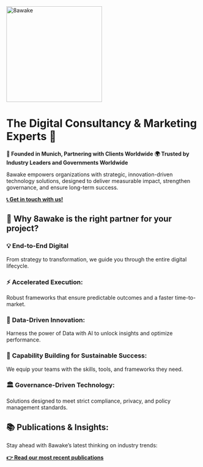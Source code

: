 <picture>
    <source media="(prefers-color-scheme: light)" srcset="https://assets.8awake.com/logo-github-black.png">
    <source media="(prefers-color-scheme: dark)" srcset="https://assets.8awake.com/logo-github-white.png">
    <img alt="8awake" src="[8awake](https://assets.8awake.com/logo-github-black.png)" width="250">
</picture>

<br>

# The Digital Consultancy & Marketing Experts 🚀

**🍺 Founded in Munich, Partnering with Clients Worldwide** **🌍 Trusted by Industry Leaders and Governments Worldwide**

8awake empowers organizations with strategic, innovation-driven technology solutions, designed to deliver measurable impact, strengthen governance, and ensure long-term success.

**[📞 Get in touch with us!](https://www.8awake.com/contact/)**

##  🎯 Why 8awake is the right partner for your project?

### 💡 **End-to-End Digital**

From strategy to transformation, we guide you through the entire digital lifecycle.

### ⚡ **Accelerated Execution:**

Robust frameworks that ensure predictable outcomes and a faster time-to-market.

### 🧠 **Data-Driven Innovation:**

Harness the power of Data with AI to unlock insights and optimize performance.

### 🏅 **Capability Building for Sustainable Success:**

We equip your teams with the skills, tools, and frameworks they need.

### 🏛️ **Governance-Driven Technology:**

Solutions designed to meet strict compliance, privacy, and policy management standards.

## 📚 Publications & Insights:

Stay ahead with 8awake’s latest thinking on industry trends:

**[👉 Read our most recent publications](https://www.8awake.com/insights/)**